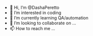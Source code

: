 - 👋 Hi, I’m @DashaPeretto
- 👀 I’m interested in coding
- 🌱 I’m currently learning QA/automation 
- 💞️ I’m looking to collaborate on ...
- 📫 How to reach me ...

<!---
DashaPeretto/DashaPeretto is a ✨ special ✨ repository because its `README.md` (this file) appears on your GitHub profile.
You can click the Preview link to take a look at your changes.
--->
